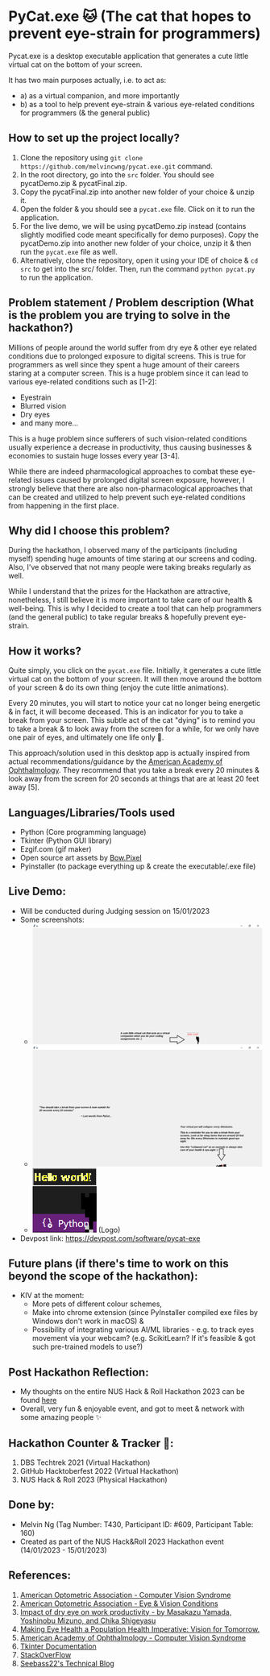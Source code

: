 # PyCat.exe 🐱 (The cat that hopes to prevent eye-strain for programmers)

Pycat.exe is a desktop executable application that generates a cute little virtual cat on the bottom of your screen.

It has two main purposes actually, i.e. to act as:

- a) as a virtual companion, and more importantly
- b) as a tool to help prevent eye-strain & various eye-related conditions for programmers (& the general public)

## How to set up the project locally?

1. Clone the repository using `git clone https://github.com/melvincwng/pycat.exe.git` command.
2. In the root directory, go into the `src` folder. You should see pycatDemo.zip & pycatFinal.zip.
3. Copy the pycatFinal.zip into another new folder of your choice & unzip it.
4. Open the folder & you should see a `pycat.exe` file. Click on it to run the application.
5. For the live demo, we will be using pycatDemo.zip instead (contains slightly modified code meant specifically for demo purposes). Copy the pycatDemo.zip into another new folder of your choice, unzip it & then run the `pycat.exe` file as well.
6. Alternatively, clone the repository, open it using your IDE of choice & `cd src` to get into the src/ folder. Then, run the command `python pycat.py` to run the application.

## Problem statement / Problem description (What is the problem you are trying to solve in the hackathon?)

Millions of people around the world suffer from dry eye & other eye related conditions due to prolonged exposure to digital screens. This is true for programmers as well since they spent a huge amount of their careers staring at a computer screen. This is a huge problem since it can lead to various eye-related conditions such as [1-2]:

- Eyestrain
- Blurred vision
- Dry eyes
- and many more...

This is a huge problem since sufferers of such vision-related conditions usually experience a decrease in productivity, thus causing businesses & economies to sustain huge losses every year [3-4].

While there are indeed pharmacological approaches to combat these eye-related issues caused by prolonged digital screen exposure, however, I strongly believe that there are also non-pharmacological approaches that can be created and utilized to help prevent such eye-related conditions from happening in the first place.

## Why did I choose this problem?

During the hackathon, I observed many of the participants (including myself) spending huge amounts of time staring at our screens and coding. Also, I've observed that not many people were taking breaks regularly as well.

While I understand that the prizes for the Hackathon are attractive, nonetheless, I still believe it is more important to take care of our health & well-being. This is why I decided to create a tool that can help programmers (and the general public) to take regular breaks & hopefully prevent eye-strain.

## How it works?

Quite simply, you click on the `pycat.exe` file. Initially, it generates a cute little virtual cat on the bottom of your screen. It will then move around the bottom of your screen & do its own thing (enjoy the cute little animations).

Every 20 minutes, you will start to notice your cat no longer being energetic & in fact, it will become deceased. This is an indicator for you to take a break from your screen. This subtle act of the cat "dying" is to remind you to take a break & to look away from the screen for a while, for we only have one pair of eyes, and ultimately one life only 👀.

This approach/solution used in this desktop app is actually inspired from actual recommendations/guidance by the [American Academy of Ophthalmology](https://www.aao.org/eye-health/tips-prevention/digital-devices-your-eyes). They recommend that you take a break every 20 minutes & look away from the screen for 20 seconds at things that are at least 20 feet away [5].

## Languages/Libraries/Tools used

- Python (Core programming language)
- Tkinter (Python GUI library)
- Ezgif.com (gif maker)
- Open source art assets by [Bow.Pixel](https://bowpixel.itch.io/cat-anim-16x16-black)
- Pyinstaller (to package everything up & create the executable/.exe file)

## Live Demo:

- Will be conducted during Judging session on 15/01/2023
- Some screenshots:
  - <img src="./img/Demo/pyCat1.png" alt="demo-image-1">
  - <img src="./img/Demo/pyCat2.png" alt="demo-image-2">
  - <img src="./img/Demo/pyCatLogo.png" alt="demo-image-3"> (Logo)
- Devpost link: https://devpost.com/software/pycat-exe

## Future plans (if there's time to work on this beyond the scope of the hackathon):

- KIV at the moment:
  - More pets of different colour schemes,
  - Make into chrome extension (since PyInstaller compiled exe files by Windows don't work in macOS) &
  - Possibility of integrating various AI/ML libraries - e.g. to track eyes movement via your webcam? (e.g. ScikitLearn? If it's feasible & got such pre-trained models to use?)

## Post Hackathon Reflection:

- My thoughts on the entire NUS Hack & Roll Hackathon 2023 can be found [here](https://musubi.vercel.app/admin1/nus-hack-and-roll-2023)
- Overall, very fun & enjoyable event, and got to meet & network with some amazing people ✨

## Hackathon Counter & Tracker 🧮:

1. DBS Techtrek 2021 (Virtual Hackathon)
2. GitHub Hacktoberfest 2022 (Virtual Hackathon)
3. NUS Hack & Roll 2023 (Physical Hackathon)

## Done by:

- Melvin Ng (Tag Number: T430, Participant ID: #609, Participant Table: 160)
- Created as part of the NUS Hack&Roll 2023 Hackathon event (14/01/2023 - 15/01/2023)

## References:

1. [American Optometric Association - Computer Vision Syndrome](https://www.aoa.org/healthy-eyes/eye-and-vision-conditions/computer-vision-syndrome?sso=y)
2. [American Optometric Association - Eye & Vision Conditions](https://www.aoa.org/healthy-eyes/eye-and-vision-conditions/dry-eye?sso=y)
3. [Impact of dry eye on work productivity - by Masakazu Yamada, Yoshinobu Mizuno, and Chika Shigeyasu](https://www.ncbi.nlm.nih.gov/pmc/articles/PMC3471464/)
4. [Making Eye Health a Population Health Imperative: Vision for Tomorrow.](https://www.ncbi.nlm.nih.gov/books/NBK402367/)
5. [American Academy of Ophthalmology - Computer Vision Syndrome](https://www.aao.org/eye-health/tips-prevention/computer-vision-syndrome)
6. [Tkinter Documentation](https://docs.python.org/3/library/tkinter.html)
7. [StackOverFlow](https://stackoverflow.com/)
8. [Seebass22's Technical Blog](https://seebass22.github.io/python-desktop-pet-tutorial/)
